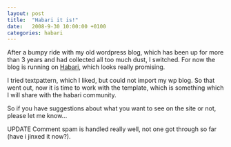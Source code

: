 ```yaml
---
layout: post
title:  "Habari it is!"
date:   2008-9-30 10:00:00 +0100
categories: habari
---
```

After a bumpy ride with my old wordpress blog, which has been up for more than 3 years and had collected all too much dust, I switched. For now the blog is running on <a href="http://habariproject.org/">Habari</a>, which looks really promising.

I tried textpattern, which I liked, but could not import my wp blog. So that went out, now it is time to work with the template, which is something which I will share with the habari community.

So if you have suggestions about what you want to see on the site or not, please let me know...

UPDATE
Comment spam is handled really well, not one got through so far (have i jinxed it now?).